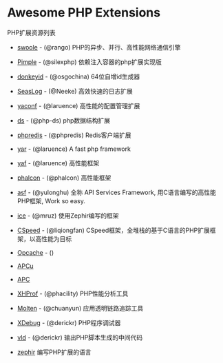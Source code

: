 # Awesome PHP Extensions

PHP扩展资源列表

- [swoole](https://github.com/swoole/swoole-src) - (@rango) PHP的异步、并行、高性能网络通信引擎

- [Pimple](https://github.com/silexphp/Pimple) - (@silexphp) 依赖注入容器的php扩展实现版

- [donkeyid](https://github.com/osgochina/donkeyid) - (@osgochina) 64位自增id生成器
- [SeasLog](https://github.com/SeasX/SeasLog) - (@Neeke) 高效快速的日志扩展
- [yaconf](https://github.com/laruence/yaconf) - (@laruence) 高性能的配置管理扩展
- [ds](https://github.com/php-ds/extension) - (@php-ds) php数据结构扩展

- [phpredis](https://github.com/phpredis/phpredis) - (@phpredis) Redis客户端扩展

- [yar](https://github.com/laruence/yar) - (@laruence) A fast php framework 
- [yaf](https://github.com/laruence/yaf) - (@laruence) 高性能框架 
- [phalcon](https://github.com/phalcon) - (@phalcon) 高性能框架
- [asf](https://github.com/yulonghu/asf) - (@yulonghu) 全称 API Services Framework, 用C语言编写的高性能PHP框架, Work so easy.
- [ice](https://github.com/ice) - (@mruz) 使用Zephir编写的框架 
- [CSpeed](https://github.com/liqiongfan/cspeed) - (@liqiongfan) CSpeed框架，全堆栈的基于C语言的PHP扩展框架，以高性能为目标

- [Opcache](http://php.net/manual/zh/book.opcache.php) - ()
- [APCu]()
- [APC]()

- [XHProf](https://github.com/phacility/xhprof) - (@phacility) PHP性能分析工具
- [Molten](https://github.com/chuan-yun/Molten) - (@chuanyun) 应用透明链路追踪工具 
- [XDebug](https://xdebug.org/) - (@derickr) PHP程序调试器
- [vld](https://github.com/derickr/vld) - (@derickr) 输出PHP脚本生成的中间代码

- [zephir](https://github.com/phalcon/zephir) 编写PHP扩展的语言
